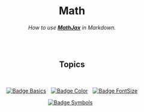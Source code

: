 
<br>

<div align = center>

# Math

*How to use **[MathJax]** in Markdown.*

<br>
<br>

## Topics

<br>

[![Badge Basics]][Basics]  
[![Badge Color]][Color]  
[![Badge FontSize]][FontSize]

[![Badge Symbols]][Symbols]  

</div>

<br>


<!----------------------------------------------------------------------------->

[MathJax]: https://www.mathjax.org/

[FontSize]: Topics/FontSize.md
[Symbols]: Topics/Symbols.md
[Basics]: Topics/Basics.md
[Color]: Topics/Color.md


<!----------------------------------{ Badges }--------------------------------->

[Badge FontSize]: https://img.shields.io/badge/FontSize-548294?style=for-the-badge&logoColor=White&logo=Fortran
[Badge Symbols]: https://img.shields.io/badge/Symbols-66459B?style=for-the-badge&logoColor=White&logo=Haskell
[Badge Basics]: https://img.shields.io/badge/Basics-FF7328?style=for-the-badge&logoColor=White&logo=ApacheCouchDB
[Badge Color]: https://img.shields.io/badge/Color-37814A?style=for-the-badge&logoColor=White&logo=Codacy
